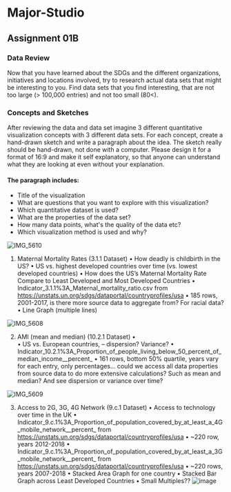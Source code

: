 # Major-Studio

## Assignment 01B

### Data Review
Now that you have learned about the SDGs and the different organizations,       initiatives and locations involved, try to research actual data sets that might be interesting to you. Find data sets that you find interesting, that are not too large (> 100,000 entries) and not too small (80<).

### Concepts and Sketches
After reviewing the data and data set imagine 3 different quantitative visualization concepts with 3 different data sets. For each concept, create a hand-drawn sketch and write a paragraph about the idea.
The sketch really should be hand-drawn, not done with a computer. Please design it for a format of 16:9 and make it self explanatory, so that anyone can understand what they are looking at even without your explanation.

#### The paragraph includes:
- Title of the visualization 
- What are questions that you want to explore with this visualization?
- Which quantitative dataset is used? 
- What are the properties of the data set?
- How many data points, what's the quality of the data etc?
- Which visualization method is used and why?

![IMG_5610](https://user-images.githubusercontent.com/77869514/190055190-fca022dc-9012-47aa-ad79-8cc2e89ca3df.jpeg)

1)	Maternal Mortality Rates (3.1.1 Dataset)
•	How deadly is childbirth in the US?
•	US vs. highest developed countries over time (vs. lowest developed countries)
•	How does the US’s Maternal Mortality Rate Compare to Least Developed and Most Developed Countries
•	Indicator_3.1.1%3A_Maternal_mortality_ratio.csv from https://unstats.un.org/sdgs/dataportal/countryprofiles/usa
•	185 rows, 2001-2017, is there more source data to aggregate from? For racial data?
•	Line Graph (multiple lines)

![IMG_5608](https://user-images.githubusercontent.com/77869514/190055266-ff3752fb-5e90-4e06-80b7-5248c0938d8f.jpeg)

2)	AMI (mean and median) (10.2.1 Dataset)
•	
•	US vs. European countries, – dispersion? Variance?
•	Indicator_10.2.1%3A_Proportion_of_people_living_below_50_percent_of_median_income__percent_
•	161 rows, bottom 50% quartile, years vary for each entry, only percentages… could we access all data properties from source data to do more extensive calculations? Such as mean and median? And see dispersion or variance over time?

![IMG_5609](https://user-images.githubusercontent.com/77869514/190055281-8bb35d44-9515-4505-b1ce-6d490f7049d9.jpeg)

3)	Access to 2G, 3G, 4G Network (9.c.1 Dataset)
•	Access to technology over time in the UK
•	Indicator_9.c.1%3A_Proportion_of_population_covered_by_at_least_a_4G_mobile_network__percent_ from https://unstats.un.org/sdgs/dataportal/countryprofiles/usa
•	~220 row, years 2012-2018
•	Indicator_9.c.1%3A_Proportion_of_population_covered_by_at_least_a_3G_mobile_network__percent_ from https://unstats.un.org/sdgs/dataportal/countryprofiles/usa
•	~220 rows, years 2007-2018
•	Stacked Area Graph for one country
•	Stacked Bar Graph across Least Developed Countries
•	Small Multiples??
![image](https://user-images.githubusercontent.com/77869514/190056391-5c16581e-0162-4f56-bb4e-04150d53273c.png)
